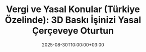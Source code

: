 ---
title: "Vergi ve Yasal Konular (Türkiye Özelinde): 3D Baskı İşinizi Yasal Çerçeveye Oturtun"
date: 2025-08-30T10:00:00+03:00
draft: true
faz: ["Faz 3"]
---